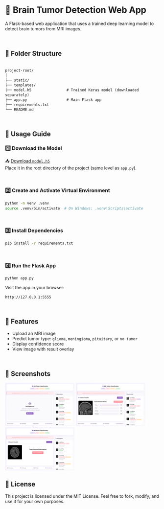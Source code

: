 # 🧠 Brain Tumor Detection Web App

A Flask-based web application that uses a trained deep learning model to detect brain tumors from MRI images.

<br>

## 📁 Folder Structure

```

project-root/
│
├── static/
├── templates/
├── model.h5                # Trained Keras model (downloaded separately)
├── app.py                  # Main Flask app
├── requirements.txt
└── README.md

````

<br>

## 🚀 Usage Guide

### 1️⃣ Download the Model

📥 [Download `model.h5`](https://drive.google.com/file/d/1_KAIOS3zkoMWtj2P1xmB65qUsI2hsqxR/view?usp=sharing)  
Place it in the root directory of the project (same level as `app.py`).

<br>

### 2️⃣ Create and Activate Virtual Environment

```bash
python -m venv .venv
source .venv/bin/activate  # On Windows: .venv\Scripts\activate
````

<br>

### 3️⃣ Install Dependencies

```bash
pip install -r requirements.txt
```

<br>

### 4️⃣ Run the Flask App

```bash
python app.py
```

Visit the app in your browser:

```
http://127.0.0.1:5555
```

<br>

## 🧪 Features

* Upload an MRI image
* Predict tumor type: `glioma`, `meningioma`, `pituitary`, or `no tumor`
* Display confidence score
* View image with result overlay

<br>

## 📸 Screenshots

<img src="screenshots/1.png" width="45%" />
<img src="screenshots/2.png" width="45%" />
<img src="screenshots/3.png" width="45%" />

<br>

## 📄 License

This project is licensed under the MIT License.
Feel free to fork, modify, and use it for your own purposes.

```
